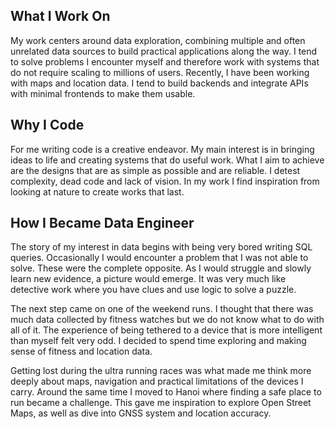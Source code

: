 ## What I Work On 

My work centers around data exploration, combining multiple and often unrelated data sources to build practical applications along the way. I tend to solve problems I encounter myself and therefore work with systems that do not require scaling to millions of users. Recently, I have been working with maps and location data. I tend to build backends and integrate APIs with minimal frontends to make them usable.

## Why I Code 

For me writing code is a creative endeavor. My main interest is in bringing ideas to life and creating systems that do useful work. What I aim to achieve are the designs that are as simple as possible and are reliable. I detest complexity, dead code and lack of vision. In my work I find inspiration from looking at nature to create works that last.

## How I Became Data Engineer 

The story of my interest in data begins with being very bored writing SQL queries. Occasionally I would encounter a problem that I was not able to solve. These were the complete opposite. As I would struggle and slowly learn new evidence, a picture would emerge. It was very much like detective work where you have clues and use logic to solve a puzzle. 

The next step came on one of the weekend runs. I thought that there was much data collected by fitness watches but we do not know what to do with all of it. The experience of being tethered to a device that is more intelligent than myself felt very odd. I decided to spend time exploring and making sense of fitness and location data. 

Getting lost during the ultra running races was what made me think more deeply about maps, navigation and practical limitations of the devices I carry. Around the same time I moved to Hanoi where finding a safe place to run became a challenge. This gave me inspiration to explore Open Street Maps, as well as dive into GNSS system and location accuracy. 
